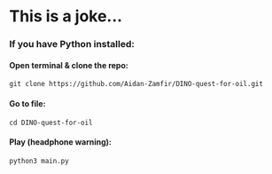 # This is a joke...

### If you have Python installed:

#### Open terminal & clone the repo:
```console
git clone https://github.com/Aidan-Zamfir/DINO-quest-for-oil.git
```
#### Go to file:
```console
cd DINO-quest-for-oil 
```
#### Play (headphone warning):
```console
python3 main.py
```
